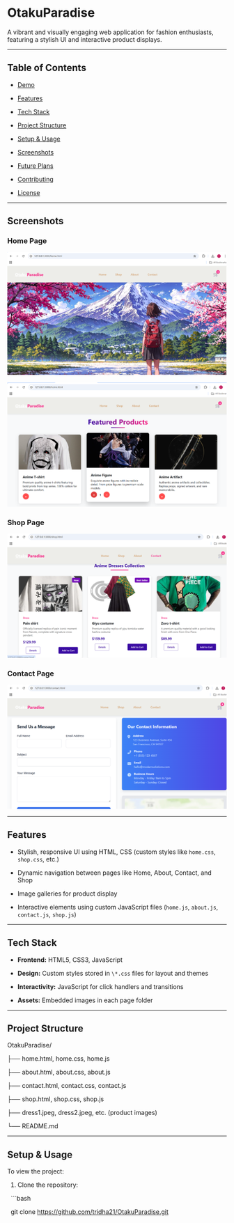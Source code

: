 # OtakuParadise



A vibrant and visually engaging web application for fashion enthusiasts, featuring a stylish UI and interactive product displays.



---



##  Table of Contents

- [Demo](#demo)

- [Features](#features)

- [Tech Stack](#tech-stack)

- [Project Structure](#project-structure)

- [Setup \& Usage](#setup--usage)

- [Screenshots](#screenshots)

- [Future Plans](#future-plans)

- [Contributing](#contributing)

- [License](#license)



---



##  Screenshots

### Home Page

![Home Page](images/home-page.png)

![Home Page](images/home1.png)



### Shop Page

![Shop Page](images/shop.png)



### Contact Page

![Contact Page](images/contact.png)



---



##  Features

- Stylish, responsive UI using HTML, CSS (custom styles like `home.css`, `shop.css`, etc.)

- Dynamic navigation between pages like Home, About, Contact, and Shop

- Image galleries for product display

- Interactive elements using custom JavaScript files (`home.js`, `about.js`, `contact.js`, `shop.js`)



---



##  Tech Stack

- **Frontend:** HTML5, CSS3, JavaScript  

- **Design:** Custom styles stored in `\*.css` files for layout and themes  

- **Interactivity:** JavaScript for click handlers and transitions  

- **Assets:** Embedded images in each page folder



---



##  Project Structure

OtakuParadise/

├── home.html, home.css, home.js

├── about.html, about.css, about.js

├── contact.html, contact.css, contact.js

├── shop.html, shop.css, shop.js

├── dress1.jpeg, dress2.jpeg, etc. (product images)

└── README.md





---



##  Setup \& Usage



To view the project:

1. Clone the repository:  

&nbsp;  ```bash

&nbsp;  git clone https://github.com/tridha21/OtakuParadise.git



